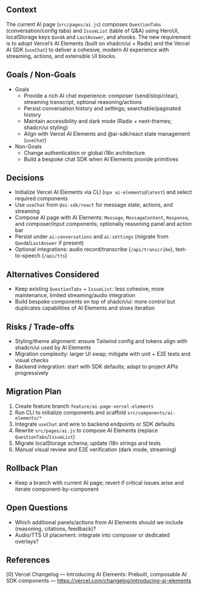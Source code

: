 ## Context

The current AI page (`src/pages/ai.js`) composes `QuestionTabs` (conversation/config tabs) and `IssueList` (table of Q&A) using HeroUI, localStorage keys `QandA` and `LastAnswer`, and ahooks. The new requirement is to adopt Vercel’s AI Elements (built on shadcn/ui + Radix) and the Vercel AI SDK (`useChat`) to deliver a cohesive, modern AI experience with streaming, actions, and extensible UI blocks.

## Goals / Non-Goals

- Goals
  - Provide a rich AI chat experience: composer (send/stop/clear), streaming transcript, optional reasoning/actions
  - Persist conversation history and settings; searchable/paginated history
  - Maintain accessibility and dark mode (Radix + next-themes; shadcn/ui styling)
  - Align with Vercel AI Elements and @ai-sdk/react state management (`useChat`)
- Non-Goals
  - Change authentication or global i18n architecture
  - Build a bespoke chat SDK when AI Elements provide primitives

## Decisions

- Initialize Vercel AI Elements via CLI (`npx ai-elements@latest`) and select required components
- Use `useChat` from `@ai-sdk/react` for message state, actions, and streaming
- Compose AI page with AI Elements: `Message`, `MessageContent`, `Response`, and composer/input components; optionally reasoning panel and action bar
- Persist under `ai:conversations` and `ai:settings` (migrate from `QandA`/`LastAnswer` if present)
- Optional integrations: audio record/transcribe (`/api/transcribe`), text-to-speech (`/api/tts`)

## Alternatives Considered

- Keep existing `QuestionTabs` + `IssueList`: less cohesive, more maintenance, limited streaming/audio integration
- Build bespoke components on top of shadcn/ui: more control but duplicates capabilities of AI Elements and slows iteration

## Risks / Trade-offs

- Styling/theme alignment: ensure Tailwind config and tokens align with shadcn/ui used by AI Elements
- Migration complexity: larger UI swap; mitigate with unit + E2E tests and visual checks
- Backend integration: start with SDK defaults; adapt to project APIs progressively

## Migration Plan

1. Create feature branch `feature/ai-page-vercel-elements`
2. Run CLI to initialize components and scaffold `src/components/ai-elements/*`
3. Integrate `useChat` and wire to backend endpoints or SDK defaults
4. Rewrite `src/pages/ai.js` to compose AI Elements (replace `QuestionTabs`/`IssueList`)
5. Migrate localStorage schema; update i18n strings and tests
6. Manual visual review and E2E verification (dark mode, streaming)

## Rollback Plan

- Keep a branch with current AI page; revert if critical issues arise and iterate component-by-component

## Open Questions

- Which additional panels/actions from AI Elements should we include (reasoning, citations, feedback)?
- Audio/TTS UI placement: integrate into composer or dedicated overlays?

## References

[0] Vercel Changelog — Introducing AI Elements: Prebuilt, composable AI SDK components — https://vercel.com/changelog/introducing-ai-elements
